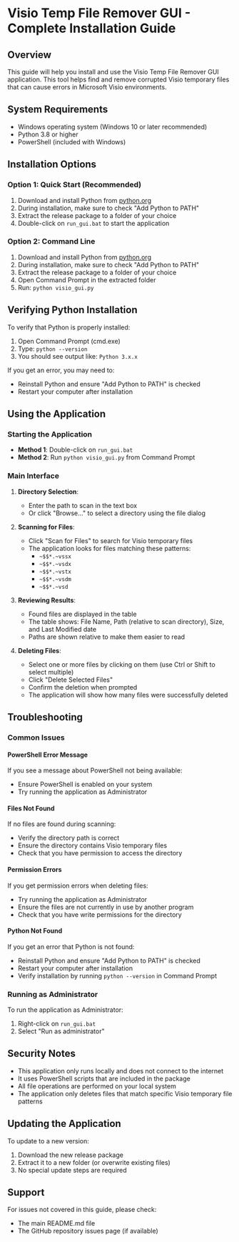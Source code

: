 # Visio Temp File Remover GUI - Complete Installation Guide

## Overview
This guide will help you install and use the Visio Temp File Remover GUI application. This tool helps find and remove corrupted Visio temporary files that can cause errors in Microsoft Visio environments.

## System Requirements
- Windows operating system (Windows 10 or later recommended)
- Python 3.8 or higher
- PowerShell (included with Windows)

## Installation Options

### Option 1: Quick Start (Recommended)
1. Download and install Python from [python.org](https://www.python.org/downloads/)
2. During installation, make sure to check "Add Python to PATH"
3. Extract the release package to a folder of your choice
4. Double-click on `run_gui.bat` to start the application

### Option 2: Command Line
1. Download and install Python from [python.org](https://www.python.org/downloads/)
2. During installation, make sure to check "Add Python to PATH"
3. Extract the release package to a folder of your choice
4. Open Command Prompt in the extracted folder
5. Run: `python visio_gui.py`

## Verifying Python Installation
To verify that Python is properly installed:

1. Open Command Prompt (cmd.exe)
2. Type: `python --version`
3. You should see output like: `Python 3.x.x`

If you get an error, you may need to:
- Reinstall Python and ensure "Add Python to PATH" is checked
- Restart your computer after installation

## Using the Application

### Starting the Application
- **Method 1**: Double-click on `run_gui.bat`
- **Method 2**: Run `python visio_gui.py` from Command Prompt

### Main Interface
1. **Directory Selection**: 
   - Enter the path to scan in the text box
   - Or click "Browse..." to select a directory using the file dialog
   
2. **Scanning for Files**:
   - Click "Scan for Files" to search for Visio temporary files
   - The application looks for files matching these patterns:
     - `~$$*.~vssx`
     - `~$$*.~vsdx`
     - `~$$*.~vstx`
     - `~$$*.~vsdm`
     - `~$$*.~vsd`
     
3. **Reviewing Results**:
   - Found files are displayed in the table
   - The table shows: File Name, Path (relative to scan directory), Size, and Last Modified date
   - Paths are shown relative to make them easier to read
   
4. **Deleting Files**:
   - Select one or more files by clicking on them (use Ctrl or Shift to select multiple)
   - Click "Delete Selected Files"
   - Confirm the deletion when prompted
   - The application will show how many files were successfully deleted

## Troubleshooting

### Common Issues

#### PowerShell Error Message
If you see a message about PowerShell not being available:
- Ensure PowerShell is enabled on your system
- Try running the application as Administrator

#### Files Not Found
If no files are found during scanning:
- Verify the directory path is correct
- Ensure the directory contains Visio temporary files
- Check that you have permission to access the directory

#### Permission Errors
If you get permission errors when deleting files:
- Try running the application as Administrator
- Ensure the files are not currently in use by another program
- Check that you have write permissions for the directory

#### Python Not Found
If you get an error that Python is not found:
- Reinstall Python and ensure "Add Python to PATH" is checked
- Restart your computer after installation
- Verify installation by running `python --version` in Command Prompt

### Running as Administrator
To run the application as Administrator:
1. Right-click on `run_gui.bat`
2. Select "Run as administrator"

## Security Notes
- This application only runs locally and does not connect to the internet
- It uses PowerShell scripts that are included in the package
- All file operations are performed on your local system
- The application only deletes files that match specific Visio temporary file patterns

## Updating the Application
To update to a new version:
1. Download the new release package
2. Extract it to a new folder (or overwrite existing files)
3. No special update steps are required

## Support
For issues not covered in this guide, please check:
- The main README.md file
- The GitHub repository issues page (if available)